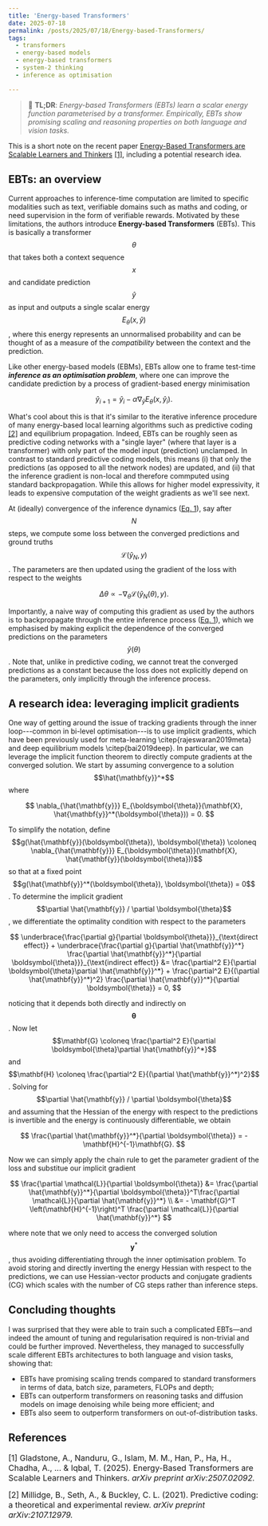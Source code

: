 ```yaml
---
title: 'Energy-based Transformers'
date: 2025-07-18
permalink: /posts/2025/07/18/Energy-based-Transformers/
tags:
  - transformers
  - energy-based models
  - energy-based transformers
  - system-2 thinking
  - inference as optimisation

---
```


>  📖 **TL;DR**: *Energy-based Transformers (EBTs) learn a scalar energy 
function parameterised by a transformer. Empirically, EBTs show promising 
scaling and reasoning properties on both language and vision tasks.*

This is a short note on the recent paper [Energy-Based Transformers are 
Scalable Learners and Thinkers](https://arxiv.org/abs/2507.02092) [[1]](#1), 
including a potential research idea. 


## EBTs: an overview
Current approaches to inference-time computation are limited to specific 
modalities such as text, verifiable domains such as maths and coding, or need
supervision in the form of verifiable rewards. Motivated by these limitations, 
the authors introduce **Energy-based Transformers** (EBTs). This is basically a 
transformer $$\theta$$ that takes both a context sequence $$x$$ and candidate 
prediction $$\hat{y}$$ as input and outputs a single scalar energy 
$$E_\theta(x, \hat{y})$$, where this energy represents an unnormalised 
probability and can be thought of as a measure of the *compatibility* between 
the context and the prediction. 
<a name="eq1"></a>

Like other energy-based models (EBMs), EBTs allow one to frame test-time 
***inference as an optimisation problem***, where one can improve the candidate 
prediction by a process of gradient-based energy minimisation

$$
\hat{y}_{i+1} = \hat{y}_i - \alpha \nabla_{\hat{y}} E_\theta(x, \hat{y}_i).
$$

What's cool about this is that it's similar to the iterative inference procedure 
of many energy-based local learning algorithms such as predictive coding [[2]](#2) 
and equilibrium propagation. Indeed, EBTs can be roughly seen as predictive 
coding networks with a "single  layer" (where that layer is a transformer) with 
only part of the model input (prediction) unclamped. In contrast to standard 
predictive coding models, this means (i) that only the predictions (as 
opposed to all the network nodes) are updated, and (ii) that the inference 
gradient is non-local and therefore commputed using standard backpropagation. 
While this allows for higher model expressivity, it leads to expensive 
computation of the weight gradients as we'll see next.

At (ideally) convergence of the inference dynamics ([Eq. 1](#eq1)), say after 
$$N$$ steps, we compute some loss between the converged predictions and ground 
truths $$\mathcal{L}(\hat{y}_N, y)$$. The parameters are then updated using the 
gradient of the loss with respect to the weights

$$
\Delta \theta \propto - \nabla_\theta \mathcal{L}(\hat{y}_N(\theta), y).
$$

Importantly, a naive way of computing this gradient as used by the authors is to backpropagate through the entire inference process ([Eq. 1](#eq1)), which we 
emphasised by making explicit the dependence of the converged predictions on the 
parameters $$\hat{y}(\theta)$$. Note that, unlike in predictive coding, we 
cannot treat the converged predictions as a constant because the loss does not 
explicitly depend on the parameters, only implicitly through the inference 
process.


## A research idea: leveraging implicit gradients
One way of getting around the issue of tracking gradients through the inner 
loop---common in bi-level optimisation---is to use implicit gradients, which 
have been previously used for meta-learning \citep{rajeswaran2019meta} and deep 
equilibrium models \citep{bai2019deep}. In particular, we can leverage the 
implicit function theorem to directly compute gradients at the converged 
solution. We start by assuming convergence to a solution $$\hat{\mathbf{y}}^*$$ 
where

$$
\nabla_{\hat{\mathbf{y}}} E_{\boldsymbol{\theta}}(\mathbf{X}, \hat{\mathbf{y}}^*(\boldsymbol{\theta})) = 0.
$$

To simplify the notation, define $$g(\hat{\mathbf{y}}(\boldsymbol{\theta}), \boldsymbol{\theta}) \coloneq \nabla_{\hat{\mathbf{y}}} E_{\boldsymbol{\theta}}(\mathbf{X}, \hat{\mathbf{y}}(\boldsymbol{\theta}))$$ 
so that at a fixed point $$g(\hat{\mathbf{y}}^*(\boldsymbol{\theta}), \boldsymbol{\theta}) = 0$$. 
To determine the implicit gradient $$\partial \hat{\mathbf{y}} / \partial \boldsymbol{\theta}$$, 
we differentiate the optimality condition with respect to the parameters

$$
\underbrace{\frac{\partial g}{\partial \boldsymbol{\theta}}}_{\text{direct effect}} + \underbrace{\frac{\partial g}{\partial \hat{\mathbf{y}}^*} \frac{\partial \hat{\mathbf{y}}^*}{\partial \boldsymbol{\theta}}}_{\text{indirect effect}}
&= \frac{\partial^2 E}{\partial \boldsymbol{\theta}\partial \hat{\mathbf{y}}^*} + \frac{\partial^2 E}{(\partial \hat{\mathbf{y}}^*)^2} \frac{\partial \hat{\mathbf{y}}^*}{\partial \boldsymbol{\theta}} = 0,
$$

noticing that it depends both directly and indirectly on $$\boldsymbol{\theta}$$. 
Now let $$\mathbf{G} \coloneq \frac{\partial^2 E}{\partial \boldsymbol{\theta}\partial \hat{\mathbf{y}}^*}$$ 
and $$\mathbf{H} \coloneq \frac{\partial^2 E}{(\partial \hat{\mathbf{y}}^*)^2}$$. 
Solving for $$\partial \hat{\mathbf{y}} / \partial \boldsymbol{\theta}$$ and 
assuming that the Hessian of the energy with respect to the predictions is 
invertible and the energy is continuously differentiable, we obtain

$$
\frac{\partial \hat{\mathbf{y}}^*}{\partial \boldsymbol{\theta}} = - \mathbf{H}^{-1}\mathbf{G}.
$$

Now we can simply apply the chain rule to get the parameter gradient of the loss 
and substitue our implicit gradient

$$
\frac{\partial \mathcal{L}}{\partial \boldsymbol{\theta}} &= \frac{\partial \hat{\mathbf{y}}^*}{\partial \boldsymbol{\theta}}^T\frac{\partial \mathcal{L}}{\partial \hat{\mathbf{y}}^*} \\ 
&= - \mathbf{G}^T \left(\mathbf{H}^{-1}\right)^T \frac{\partial \mathcal{L}}{\partial \hat{\mathbf{y}}^*}
$$

where note that we only need to access the converged solution $$\mathbf{y}^*$$, 
thus avoiding differentiating through the inner optimisation problem. To avoid 
storing and directly inverting the energy Hessian with respect to the 
predictions, we can use Hessian-vector products and conjugate gradients (CG) 
which scales with the number of CG steps rather than inference steps.


## Concluding thoughts 
I was surprised that they were able to train such a complicated EBTs—and indeed 
the amount of tuning and regularisation required is non-trivial and could be 
further improved. Nevertheless, they managed to successfully scale 
different EBTs architectures to both language and vision tasks, showing that: 
* EBTs have promising scaling trends compared to standard transformers in terms 
of data, batch size, parameters, FLOPs and depth;
* EBTs can outperform transformers on reasoning tasks and diffusion models on 
image denoising while being more efficient; and
* EBTs also seem to outperform transformers on out-of-distribution tasks.


## References

<p> <font size="3"> <a id="1">[1]</a> 
Gladstone, A., Nanduru, G., Islam, M. M., Han, P., Ha, H., Chadha, A., ... & Iqbal, T. (2025). Energy-Based Transformers are Scalable Learners and Thinkers. <i>arXiv preprint arXiv:2507.02092.</i> </font> </p>

<p> <font size="3"> <a id="2">[2]</a> 
Millidge, B., Seth, A., & Buckley, C. L. (2021). Predictive coding: a theoretical and experimental review. <i>arXiv preprint arXiv:2107.12979.</i> </font> </p>

